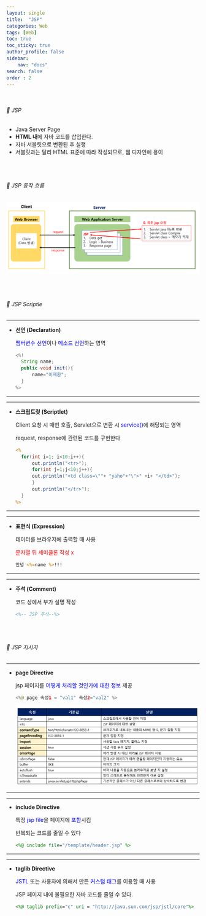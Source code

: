 ```yaml
---
layout: single
title:  "JSP"
categories: Web
tags: [Web]
toc: true
toc_sticky: true
author_profile: false
sidebar:
    nav: "docs"
search: false
order : 2
---
```


<br>

###### 🚥  JSP 

- Java Server Page
- **HTML 내**에 자바 코드를 삽입한다.
- 자바 서블릿으로 변환된 후 실행
- 서블릿과는 달리 HTML 표준에 따라 작성되므로, 웹 디자인에 용이

<br><br>

###### 🚥 JSP 동작 흐름

![image-20220401220947404](../../images/db/2022-04-01-be/image-20220401220947404.png)

<br><br>

###### 🚥 JSP Scriptle

----------------

- **선언 (Declaration)**
  
  <span style="color:blue">멤버변수 선언</span>이나 <span style="color:blue">메소드 선언</span>하는 영역
  
  ``` java
  <%!
  	String name;
  	public void init(){
  		name="이재환";
  	}
  %>
  ```
  

------------

------------

- **스크립트릿 (Scriptlet)**
  
  Client 요청 시 매번 호출, Servlet으로 변환 시 <span style="color:blue">service()</span>에 해당되는 영역
  
  request, response에 관련된 코드를 구현한다
  
  ``` jsp
  <%
  	for(int i=1; i<10;i++){
  		out.println("<tr>");
  		for(int j=1;j<10;j++){
  		out.println("<td class=\""+ "yaho"+"\">" +i+ "</td>");
      	}
      	out.println("</tr>");
  	}
  %>
  ```
  

-----

------

- **표현식 (Expression)**

  데이터를 브라우저에 출력할 때 사용
  
  <span style="color:red">문자열 뒤 세미클론 작성 x</span>

  ``` jsp
  안녕 <%=name %>!!!
  ```
  

--------

------

- **주석 (Comment)**

  코드 상에서 부가 설명 작성
  
  ``` jsp
  <%-- JSP 주석--%>
  ```

<br>

<br>

###### 🚥 JSP 지시자

----------------

- **page Directive**

  jsp 페이지를 <span style="color:blue">어떻게 처리할 것인가에 대한 정보</span> 제공

  ``` java
  <%@ page 속성1 = "val1" 속성2="val2" %>
  ```

  ![image-20220401225056162](../../images/db/2022-04-01-be/image-20220401225056162.png)


------------

----------

- **include Directive**

  특정 <span style="color:blue">jsp file</span>을 페이지에 <span style="color:blue">포함</span>시킴 

  반복되는 코드를 줄일 수 있다

  ``` jsp
  <%@ include file="/template/header.jsp" %>
  ```


--------

----------

- **taglib Directive**

  <span style="color:blue">JSTL</span> 또는 사용자에 의해서 만든 <span style="color:blue">커스텀 태그</span>를 이용할 때 사용

  JSP 페이지 내에 불필요한 자바 코드를 줄일 수 있다.

  ```jsp
  <%@ taglib prefix="c" uri = "http://java.sun.com/jsp/jstl/core"%>
  ```

  

<br>

<br>
